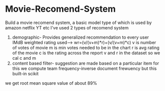 # Movie-Recomend-System
Build a movie recomend system, a basic model type of which is used by amazon netflix YT etc
I've used 2 types of recomend system
1. demographic- Provides generalized recommendation to every user
  IMdB weighted rating used--> wr=(v/(v+m)*r)+(v/(v+m)*c)
  v is number of votes of movie
  m is min votes needed to be in  the chart
  r is avg rating of the movie
  c is the rating across the report
  v and r in the dataset so we cal c and m
2. content based filter- suggestion are made based on a particular item
  for this we compute team frequency-inverse document frewuency but this built-in scikit
  
 we get root mean square value of about 89%
